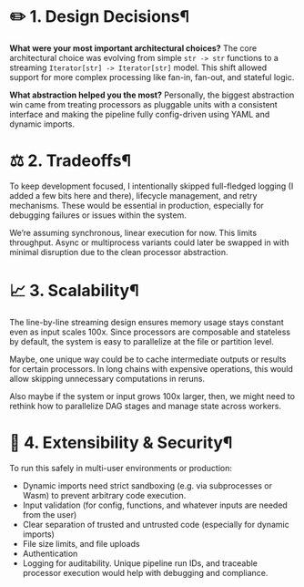 # ✏️ 1. Design Decisions¶
**What were your most important architectural choices?**
The core architectural choice was evolving from simple `str -> str` functions to a streaming `Iterator[str] -> Iterator[str]` model. This shift allowed support for more complex processing like fan-in, fan-out, and stateful logic.

**What abstraction helped you the most?**
Personally, the biggest abstraction win came from treating processors as pluggable units with a consistent interface and making the pipeline fully config-driven using YAML and dynamic imports.

# ⚖️ 2. Tradeoffs¶
To keep development focused, I intentionally skipped full-fledged logging (I added a few bits here and there), lifecycle management, and retry mechanisms. These would be essential in production, especially for debugging failures or issues within the system.

We’re assuming synchronous, linear execution for now. This limits throughput. Async or multiprocess variants could later be swapped in with minimal disruption due to the clean processor abstraction.


# 📈 3. Scalability¶
The line-by-line streaming design ensures memory usage stays constant even as input scales 100x. Since processors are composable and stateless by default, the system is easy to parallelize at the file or partition level.

Maybe, one unique way could be to cache intermediate outputs or results for certain processors. In long chains with expensive operations, this would allow skipping unnecessary computations in reruns.

Also maybe if the system or input grows 100x larger, then, we might need to rethink how to parallelize DAG stages and manage state across workers.

# 🔐 4. Extensibility & Security¶
To run this safely in multi-user environments or production:
- Dynamic imports need strict sandboxing (e.g. via subprocesses or Wasm) to prevent arbitrary code execution.
- Input validation (for config, functions, and whatever inputs are needed from the user)
- Clear separation of trusted and untrusted code (especially for dynamic imports)
- File size limits, and file uploads
- Authentication
- Logging for auditability. Unique pipeline run IDs, and traceable processor execution would help with debugging and compliance.